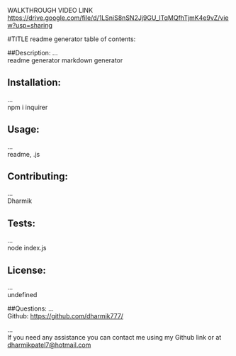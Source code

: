WALKTHROUGH VIDEO LINK
https://drive.google.com/file/d/1LSniS8nSN2Jj9GU_ITqMQfhTjmK4e9vZ/view?usp=sharing



#TITLE readme generator
  table of contents:

  ##Description:
  ...  
  readme generator markdown generator
  
  ## Installation:
  ...  
  npm i inquirer 

  ## Usage:
  ...  
  readme, .js
  
  ## Contributing:
  ...  
  Dharmik

  ## Tests:
  ...  
  node index.js

  ## License:
  ...  
  undefined

  ##Questions:
  ...  
  Github: https://github.com/dharmik777/

  ...  
  If you need any assistance you can contact me using my Github link or at dharmikpatel7@hotmail.com
